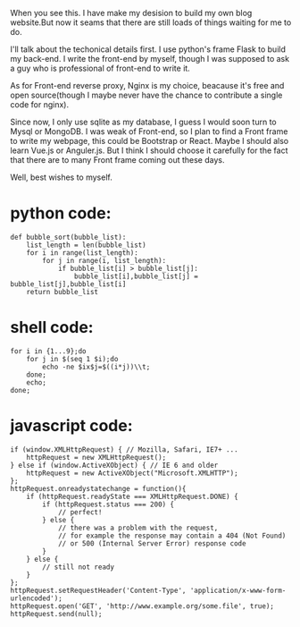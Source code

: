 When you see this. I have make my desision  to build my own blog website.But now it seams that there are still loads of things waiting for me to do.
    
I'll talk about the techonical details first. I use python's frame Flask to build my back-end. I write the front-end by myself, though I was supposed to ask a guy who is professional of front-end to write it. 

As for Front-end reverse proxy, Nginx is my choice, beacause it's free and open source(though I maybe never have the chance to contribute a single code for nginx).

Since now, I only use sqlite as my database, I guess I would soon turn to Mysql or MongoDB. I was weak of Front-end, so I plan to find a Front frame to write my webpage, this could be Bootstrap or React. Maybe I should also learn Vue.js or Anguler.js. But I think I should choose it carefully for the fact that there are to many Front frame coming out these days.

Well, best wishes to myself.

# python code:
    def bubble_sort(bubble_list):
        list_length = len(bubble_list)
        for i in range(list_length):
            for j in range(i, list_length):
                if bubble_list[i] > bubble_list[j]:
                    bubble_list[i],bubble_list[j] = bubble_list[j],bubble_list[i]
        return bubble_list

# shell code:
    for i in {1...9};do
        for j in $(seq 1 $i);do
            echo -ne $ix$j=$((i*j))\\t;
        done;
        echo;
    done;

# javascript code:
    if (window.XMLHttpRequest) { // Mozilla, Safari, IE7+ ...
        httpRequest = new XMLHttpRequest();
    } else if (window.ActiveXObject) { // IE 6 and older
        httpRequest = new ActiveXObject("Microsoft.XMLHTTP");
    };
    httpRequest.onreadystatechange = function(){
        if (httpRequest.readyState === XMLHttpRequest.DONE) {
            if (httpRequest.status === 200) {
                // perfect!
            } else {
                // there was a problem with the request,
                // for example the response may contain a 404 (Not Found)
                // or 500 (Internal Server Error) response code
            }
        } else {
            // still not ready
        }
    };
    httpRequest.setRequestHeader('Content-Type', 'application/x-www-form-urlencoded');
    httpRequest.open('GET', 'http://www.example.org/some.file', true);
    httpRequest.send(null);
